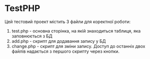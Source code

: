 # TestPHP
Цей тестовий проект містить 3 файли для коректної роботи:
1. test.php - основна сторінка, на якій знаходиться таблиця, яка заповнюється з БД
2. add.php - скрипт для додавання запису у БД
3. change.php - скрипт для зміни запису.
Доступ до останніх двох файлів надається з першого скрипту через кнопки.